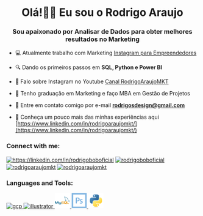 <h1 align="center">Olá!👍🏻 Eu sou o Rodrigo Araujo</h1>
<h3 align="center">Sou apaixonado por Analisar de Dados para obter melhores resultados no Marketing</h3>

- 💻 Atualmente trabalho com Marketing [Instagram para Empreendedores](https://rodrigosdesign.wixsite.com/inscricao)

- 🔍 Dando os primeiros passos em **SQL, Python e Power BI**

- 🎥 Falo sobre Instagram no Youtube [Canal RodrigoAraujoMKT](https://www.youtube.com/c/RodrigoBob)

- 📜 Tenho graduação em Marketing e faço MBA em Gestão de Projetos

- 📨 Entre em contato comigo por e-mail **rodrigosdesign@gmail.com**

- 📄 Conheça um pouco mais das minhas experiências aqui [https://www.linkedin.com/in/rodrigoaraujomkt/](https://www.linkedin.com/in/rodrigoaraujomkt/)

<h3 align="left">Connect with me:</h3>
<p align="left">
<a href="https://linkedin.com/in/https://linkedin.com/in/rodrigoboboficial" target="blank"><img align="center" src="https://raw.githubusercontent.com/rahuldkjain/github-profile-readme-generator/master/src/images/icons/Social/linked-in-alt.svg" alt="https://linkedin.com/in/rodrigoboboficial" height="30" width="40" /></a>
<a href="https://instagram.com/rodrigoboboficial" target="blank"><img align="center" src="https://raw.githubusercontent.com/rahuldkjain/github-profile-readme-generator/master/src/images/icons/Social/instagram.svg" alt="rodrigoboboficial" height="30" width="40" /></a>
<a href="https://www.behance.net/rodrigobob" target="blank"><img align="center" src="https://raw.githubusercontent.com/rahuldkjain/github-profile-readme-generator/master/src/images/icons/Social/behance.svg" alt="rodrigoaraujomkt" height="30" width="40" /></a>
<a href="https://www.youtube.com/c/RodrigoBob" target="blank"><img align="center" src="https://raw.githubusercontent.com/rahuldkjain/github-profile-readme-generator/master/src/images/icons/Social/youtube.svg" alt="rodrigoaraujomkt" height="30" width="40" /></a>
</p>

<h3 align="left">Languages and Tools:</h3>
<p align="left"> <a href="https://cloud.google.com" target="_blank" rel="noreferrer"> <img src="https://www.vectorlogo.zone/logos/google_cloud/google_cloud-icon.svg" alt="gcp" width="40" height="40"/> </a> <a href="https://www.adobe.com/in/products/illustrator.html" target="_blank" rel="noreferrer"> <img src="https://www.vectorlogo.zone/logos/adobe_illustrator/adobe_illustrator-icon.svg" alt="illustrator" width="40" height="40"/> </a> <a href="https://www.mysql.com/" target="_blank" rel="noreferrer"> <img src="https://raw.githubusercontent.com/devicons/devicon/master/icons/mysql/mysql-original-wordmark.svg" alt="mysql" width="40" height="40"/> </a> <a href="https://www.photoshop.com/en" target="_blank" rel="noreferrer"> <img src="https://raw.githubusercontent.com/devicons/devicon/master/icons/photoshop/photoshop-line.svg" alt="photoshop" width="40" height="40"/> </a> <a href="https://www.python.org" target="_blank" rel="noreferrer"> <img src="https://raw.githubusercontent.com/devicons/devicon/master/icons/python/python-original.svg" alt="python" width="40" height="40"/> </a> </p>





<!---
rodrigoaraujomkt/rodrigoaraujomkt is a ✨ special ✨ repository because its `README.md` (this file) appears on your GitHub profile.
You can click the Preview link to take a look at your changes.
--->
